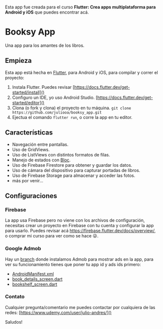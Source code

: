Esta app fue creada para el curso **Flutter: Crea apps multiplataforma para Android y iOS** que puedes encontrar acá.

# Booksy App

Una app para los amantes de los libros.

## Empieza

Esta app está hecha en [Flutter](https://flutter.dev/), para Android y iOS, para compilar y correr el proyecto:

1. Instala Flutter. Puedes revisar [https://docs.flutter.dev/get-started/install]()
2. Configuro un IDE, yo uso Android Studio. [https://docs.flutter.dev/get-started/editor]()
3. Clona (o fork y clona) el proyecto en tu máquina. `git clone https://github.com/juliooa/booksy_app.git`
5. Ejectua el comando `flutter run`, o corre la app en tu editor.


## Características

* Navegación entre pantallas.
* Uso de GridViews.
* Uso de ListViews con distintos formatos de filas.
* Manejo de estados con [Bloc](https://bloclibrary.dev/).
* Uso de Firebase Firestore para obtener y guardar los datos.
* Uso de cámara del dispositivo para capturar portadas de libros.
* Uso de Firebase Storage para almacenar y acceder las fotos.
* más por venir...

## Configuraciones

### Firebase
La app usa Firebase pero no viene con los archivos de configuración, necesitas crear un proyecto en Firebase con tu cuenta y configurar la app para usarlo. Puedes revisar acá https://firebase.flutter.dev/docs/overview/, o comprar mi curso para ver como se hace 😜.


### Google Admob

Hay un [branch](https://github.com/juliooa/booksy_app/tree/feature/admob) donde instalamos Admob para mostrar ads en la app, para ver su funcionamiento tienes que poner tu app id y ads ids primero:

* [AndroidManifest.xml](https://github.com/juliooa/booksy_app/blob/feature/admob/android/app/src/main/AndroidManifest.xml#L42)
* [book\_details\_screen.dart](https://github.com/juliooa/booksy_app/blob/feature/admob/lib/book_details/book_details_screen.dart#L13)
* [bookshelf_screen.dart](https://github.com/juliooa/booksy_app/blob/feature/admob/lib/bookshelf/bookshelf_screen.dart#L18)


### Contato

Cualquier pregunta/comentario me puedes contactar por cualquiera de las redes: [https://www.udemy.com/user/julio-andres/]()

Saludos!





